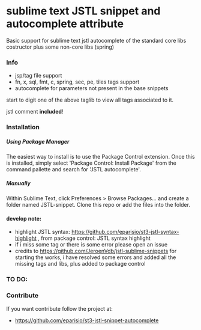 # sublime text JSTL snippet and autocomplete attribute
Basic support for sublime text jstl autocomplete of the standard core libs costructor plus some non-core libs (spring)

### Info
* jsp/tag file support
* fn, x, sql, fmt, c, spring, sec, pe, tiles tags support
* autocomplete for parameters not present in the base snippets

start to digit one of the above taglib to view all tags associated to it.

jstl comment **included**!

### Installation
##### Using Package Manager

The easiest way to install is to use the Package Control extension. Once this is installed, simply select 'Package Control: Install Package' from the command pallette and search for 'JSTL autocomplete'.

##### Manually

Within Sublime Text, click Preferences > Browse Packages... and create a folder named JSTL-snippet. Clone this repo or add the files into the folder.

#### develop note:
* highlight JSTL syntax: https://github.com/eparisio/st3-jstl-syntax-highlight , from package control: JSTL syntax highlight
* if i miss some tag or there is some error please open an issue
* credits to https://github.com/JeroenVdb/jstl-sublime-snippets for starting the works, i have resolved some errors and added all the missing tags and libs, plus added to package control

### TO DO:


### Contribute

If you want contribute follow the project at: 

* https://github.com/eparisio/st3-jstl-snippet-autocomplete
